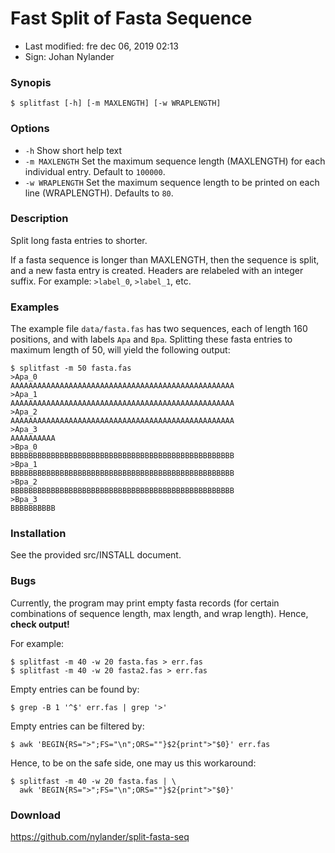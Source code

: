 # Fast Split of Fasta Sequence

- Last modified: fre dec 06, 2019  02:13
- Sign: Johan Nylander

### Synopis

    $ splitfast [-h] [-m MAXLENGTH] [-w WRAPLENGTH]

### Options

- `-h`  Show short help text
- `-m MAXLENGTH`  Set the maximum sequence length (MAXLENGTH) for each
  individual entry. Default to `100000`.
- `-w WRAPLENGTH` Set the maximum sequence length to be printed on each line
  (WRAPLENGTH). Defaults to `80`.

### Description

Split long fasta entries to shorter.

If a fasta sequence is longer than MAXLENGTH, then the sequence is split, and a
new fasta entry is created. Headers are relabeled with an integer suffix. For
example: `>label_0`, `>label_1`, etc.

### Examples

The example file `data/fasta.fas` has two sequences, each of length 160
positions, and with labels `Apa` and `Bpa`. Splitting these fasta
entries to maximum length of 50, will yield the following output:

    $ splitfast -m 50 fasta.fas
    >Apa_0
    AAAAAAAAAAAAAAAAAAAAAAAAAAAAAAAAAAAAAAAAAAAAAAAAAA
    >Apa_1
    AAAAAAAAAAAAAAAAAAAAAAAAAAAAAAAAAAAAAAAAAAAAAAAAAA
    >Apa_2
    AAAAAAAAAAAAAAAAAAAAAAAAAAAAAAAAAAAAAAAAAAAAAAAAAA
    >Apa_3
    AAAAAAAAAA
    >Bpa_0
    BBBBBBBBBBBBBBBBBBBBBBBBBBBBBBBBBBBBBBBBBBBBBBBBBB
    >Bpa_1
    BBBBBBBBBBBBBBBBBBBBBBBBBBBBBBBBBBBBBBBBBBBBBBBBBB
    >Bpa_2
    BBBBBBBBBBBBBBBBBBBBBBBBBBBBBBBBBBBBBBBBBBBBBBBBBB
    >Bpa_3
    BBBBBBBBBB

### Installation

See the provided src/INSTALL document.

### Bugs

Currently, the program may print empty fasta records (for certain combinations
of sequence length, max length, and wrap length). Hence, **check output!**

For example:

    $ splitfast -m 40 -w 20 fasta.fas > err.fas
    $ splitfast -m 40 -w 20 fasta2.fas > err.fas

Empty entries can be found by:

    $ grep -B 1 '^$' err.fas | grep '>'

Empty entries can be filtered by:

    $ awk 'BEGIN{RS=">";FS="\n";ORS=""}$2{print">"$0}' err.fas

Hence, to be on the safe side, one may us this workaround:

    $ splitfast -m 40 -w 20 fasta.fas | \
      awk 'BEGIN{RS=">";FS="\n";ORS=""}$2{print">"$0}'

### Download

<https://github.com/nylander/split-fasta-seq>
